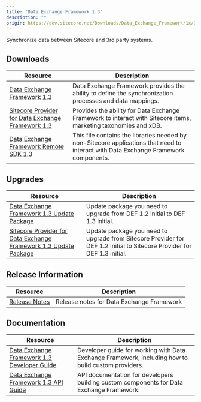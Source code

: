```yaml
---
title: "Data Exchange Framework 1.3"
description: ""
origin: https://dev.sitecore.net/Downloads/Data_Exchange_Framework/1x/Data_Exchange_Framework_1_3.aspx
---
```


Synchronize data between Sitecore and 3rd party systems.

## Downloads

 | Resource | Description |
 | --- | --- |
 | [Data Exchange Framework 1.3](https://scdp.blob.core.windows.net/downloads/Data%20Exchange%20Framework/1x/Data%20Exchange%20Framework%201%203/Secure/Data%20Exchange%20Framework%201.3.0%20rev.%20170210.zip) | Data Exchange Framework provides the ability to define the synchronization processes and data mappings. |
 | [Sitecore Provider for Data Exchange Framework 1.3](https://scdp.blob.core.windows.net/downloads/Data%20Exchange%20Framework/1x/Data%20Exchange%20Framework%201%203/Secure/Sitecore%20Provider%20for%20Data%20Exchange%20Framework%201.3.0%20rev.%20170210.zip) | Provides the ability for Data Exchange Framework to interact with Sitecore items, marketing taxonomies and xDB. |
 | [Data Exchange Framework Remote SDK 1.3](https://scdp.blob.core.windows.net/downloads/Data%20Exchange%20Framework/1x/Data%20Exchange%20Framework%201%203/Secure/Data%20Exchange%20Framework%20Remote%20SDK%201.3.0.zip) | This file contains the libraries needed by non-Sitecore applications that need to interact with Data Exchange Framework components. |

## Upgrades

 | Resource | Description |
 | --- | --- |
 | [Data Exchange Framework 1.3 Update Package](https://scdp.blob.core.windows.net/downloads/Data%20Exchange%20Framework/1x/Data%20Exchange%20Framework%201%203/Secure/Data%20Exchange%20Framework%201.3.0%20rev.%20170210%20update.update) | Update package you need to upgrade from DEF 1.2 initial to DEF 1.3 initial. |
 | [Sitecore Provider for Data Exchange Framework 1.3 Update Package](https://scdp.blob.core.windows.net/downloads/Data%20Exchange%20Framework/1x/Data%20Exchange%20Framework%201%203/Secure/Sitecore%20Provider%20for%20Data%20Exchange%20Framework%201.3.0%20rev.%20170210%20update.update) | Update package you need to upgrade from Sitecore Provider for DEF 1.2 initial to Sitecore Provider for DEF 1.3 initial. |

## Release Information

 | Resource | Description |
 | --- | --- |
 | [Release Notes](/downloads/Data_Exchange_Framework/1x/Data_Exchange_Framework_1_3/Release_Notes) | Release notes for Data Exchange Framework |

## Documentation

 | Resource | Description |
 | --- | --- |
 | [Data Exchange Framework 1.3 Developer Guide](https://doc.sitecore.com/developers/def/v1.3/) | Developer guide for working with Data Exchange Framework, including how to build custom providers. |
 | [Data Exchange Framework 1.3 API Guide](https://scdp.blob.core.windows.net/downloads/Data%20Exchange%20Framework/1x/Data%20Exchange%20Framework%201%203/Secure/SitecoreDataExchangeAPIDocumentation13.chm) | API documentation for developers building custom components for Data Exchange Framework. |